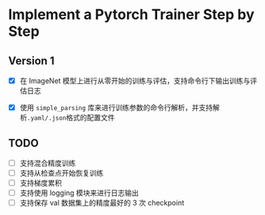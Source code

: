 # Implement a Pytorch Trainer Step by Step

## Version 1

- [x] 在 ImageNet 模型上进行从零开始的训练与评估，支持命令行下输出训练与评估日志
- [x] 使用 `simple_parsing` 库来进行训练参数的命令行解析，并支持解析`.yaml/.json`格式的配置文件


## TODO

- [ ] 支持混合精度训练
- [ ] 支持从检查点开始恢复训练
- [ ] 支持梯度累积
- [ ] 支持使用 logging 模块来进行日志输出
- [ ] 支持保存 val 数据集上的精度最好的 3 次 checkpoint